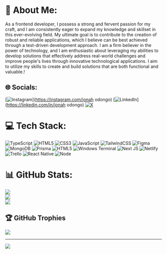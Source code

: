 # 💫 About Me:
As a frontend developer, I possess a strong and fervent passion for my craft, and I am consistently eager to expand my knowledge and skillset in this ever-evolving field. My ultimate goal is to contribute to the creation of robust and reliable applications, which I believe can be best achieved through a test-driven development approach. I am a firm believer in the power of technology, and I am enthusiastic about leveraging my abilities to develop solutions that effectively address real-world challenges and improve people's lives through innovative technological applications. I aim to utilize my skills to create and build solutions that are both functional and valuable.!


## 🌐 Socials:
[![Instagram](https://img.shields.io/badge/Instagram-%23E4405F.svg?logo=Instagram&logoColor=white)](https://instagram.com/jonah odongo) [![LinkedIn](https://img.shields.io/badge/LinkedIn-%230077B5.svg?logo=linkedin&logoColor=white)](https://linkedin.com/in/jonah odongo) [![X](https://img.shields.io/badge/X-black.svg?logo=X&logoColor=white)](https://x.com/@jonahodongo19) 

# 💻 Tech Stack:
![TypeScript](https://img.shields.io/badge/typescript-%23007ACC.svg?style=for-the-badge&logo=typescript&logoColor=white) ![HTML5](https://img.shields.io/badge/html5-%23E34F26.svg?style=for-the-badge&logo=html5&logoColor=white) ![CSS3](https://img.shields.io/badge/css3-%231572B6.svg?style=for-the-badge&logo=css3&logoColor=white) ![JavaScript](https://img.shields.io/badge/javascript-%23323330.svg?style=for-the-badge&logo=javascript&logoColor=%23F7DF1E) ![TailwindCSS](https://img.shields.io/badge/tailwindcss-%2338B2AC.svg?style=for-the-badge&logo=tailwind-css&logoColor=white) ![Figma](https://img.shields.io/badge/figma-%23F24E1E.svg?style=for-the-badge&logo=figma&logoColor=white) ![MongoDB](https://img.shields.io/badge/MongoDB-%234ea94b.svg?style=for-the-badge&logo=mongodb&logoColor=white) ![Prisma](https://img.shields.io/badge/Prisma-3982CE?style=for-the-badge&logo=Prisma&logoColor=white) ![HTML5](https://img.shields.io/badge/html5-%23E34F26.svg?style=for-the-badge&logo=html5&logoColor=white) ![Windows Terminal](https://img.shields.io/badge/Windows%20Terminal-%234D4D4D.svg?style=for-the-badge&logo=windows-terminal&logoColor=white) ![Next JS](https://img.shields.io/badge/Next-black?style=for-the-badge&logo=next.js&logoColor=white) ![Netlify](https://img.shields.io/badge/netlify-%23000000.svg?style=for-the-badge&logo=netlify&logoColor=#00C7B7) ![Trello](https://img.shields.io/badge/Trello-%23026AA7.svg?style=for-the-badge&logo=Trello&logoColor=white) ![React Native](https://img.shields.io/badge/react_native-%2320232a.svg?style=for-the-badge&logo=react&logoColor=%2361DAFB) ![Node](https://img.shields.io/badge/React_Router-CA4245?style=for-the-badge&logo=react-router&logoColor=white)

# 📊 GitHub Stats:
![](https://github-readme-stats.vercel.app/api?username=o-jonah&theme=dark&hide_border=false&include_all_commits=false&count_private=false)<br/>
![](https://github-readme-streak-stats.herokuapp.com/?user=o-jonah&theme=dark&hide_border=false)<br/>
![](https://github-readme-stats.vercel.app/api/top-langs/?username=o-jonah&theme=dark&hide_border=false&include_all_commits=false&count_private=false&layout=compact)

## 🏆 GitHub Trophies
![](https://github-profile-trophy.vercel.app/?username=o-jonah&theme=radical&no-frame=false&no-bg=true&margin-w=4)

---
[![](https://visitcount.itsvg.in/api?id=o-jonah&icon=0&color=0)](https://visitcount.itsvg.in)

<!-- Proudly sponsored with GPRM ( https://gprm.itsvg.in ) -->
